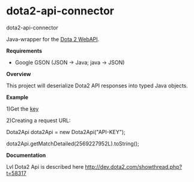 # dota2-api-connector


dota2-api-connector

Java-wrapper for the [Dota 2 WebAPI](https://wiki.teamfortress.com/wiki/WebAPI). 

**Requirements**

- Google GSON (JSON -> Java; java -> JSON)

**Overview**

This project will deserialize Dota2 API responses into typed Java objects. 

**Example**

1)Get the [key](http://steamcommunity.com/dev/apikey)

2)Creating a request URL:

Dota2Api dota2Api = new Dota2Api("API-KEY");
 
dota2Api.getMatchDetailed(2569227952L).toString();
 
**Documentation**

Lvl Dota2 Api is described here http://dev.dota2.com/showthread.php?t=58317
